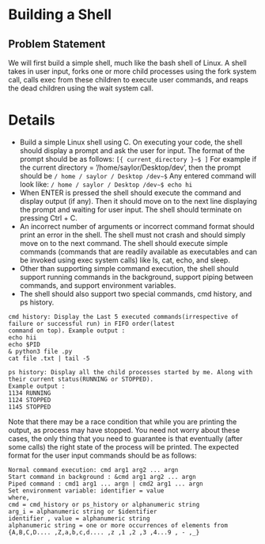 # Building a Shell
## Problem Statement
We will first build a simple shell, much like the bash shell of Linux. A shell takes in user input, forks one or more child processes using the fork system call, calls exec from these children to execute user commands, and reaps the dead children using the wait system call. 
# Details
* Build a simple Linux shell using C. On executing your code, the shell should display a prompt and ask the user for input. The format of the prompt should be as follows:
```` [{ current_directory }∼$ ] ````
For example if the current directory = ’/home/saylor/Desktop/dev’, then the prompt should be ```` / home / saylor / Desktop /dev∼$ ````
Any entered command will look like: ```` / home / saylor / Desktop /dev∼$ echo hi ````
* When ENTER is pressed the shell should execute the command and display output (if any). Then it should move on to the next line displaying the prompt and waiting for user input. The shell should terminate on pressing Ctrl + C.
* An incorrect number of arguments or incorrect command format should print an error in the shell. The shell must not crash and should simply move on to the next command. The shell should execute simple commands (commands that are readily available as executables and can be invoked using exec system calls) like ls, cat, echo, and sleep.
* Other than supporting simple command execution, the shell should support running commands in the background, support piping between commands, and support environment variables.
* The shell should also support two special commands, cmd history, and ps history.
````
cmd history: Display the Last 5 executed commands(irrespective of failure or successful run) in FIFO order(latest
command on top). Example output :
echo hii
echo $PID
& python3 file .py
cat file .txt | tail -5
````
````
ps history: Display all the child processes started by me. Along with their current status(RUNNING or STOPPED).
Example output :
1134 RUNNING
1124 STOPPED
1145 STOPPED
````

Note that there may be a race condition that while you are printing the output, as process may have stopped. You need not worry about these cases, the only thing that you need to guarantee is that eventually (after some calls) the right state of the process will be printed. The expected format for the user input commands should be as follows:
````
Normal command execution: cmd arg1 arg2 ... argn
Start command in background : &cmd arg1 arg2 ... argn
Piped command : cmd1 arg1 ... argn | cmd2 arg1 ... argn
Set environment variable: identifier = value
where,
cmd = cmd_history or ps_history or alphanumeric string
arg_i = alphanumeric string or $identifier
identifier , value = alphanumeric string
alphanumeric string = one or more occurrences of elements from
{A,B,C,D.... ,Z,a,b,c,d.... ,z ,1 ,2 ,3 ,4...9 , - ,_}
````

